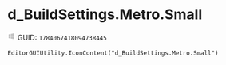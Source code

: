 # d_BuildSettings.Metro.Small
![](/img/d_BuildSettings.Metro.Small.png)
GUID: `1784067418094738445`
```
EditorGUIUtility.IconContent("d_BuildSettings.Metro.Small")
```
